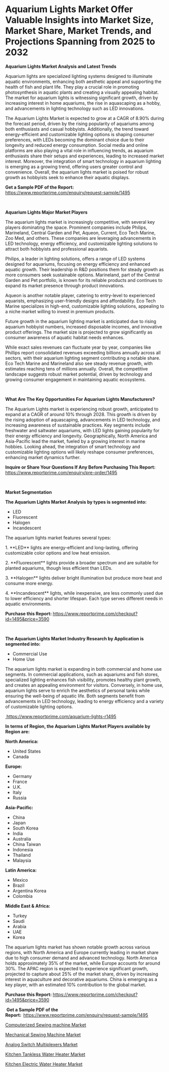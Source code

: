 <p><h1>Aquarium Lights Market Offer Valuable Insights into Market Size, Market Share, Market Trends, and Projections Spanning from 2025 to 2032</h1></p><p><strong>Aquarium Lights Market Analysis and Latest Trends</strong></p>
<p><p>Aquarium lights are specialized lighting systems designed to illuminate aquatic environments, enhancing both aesthetic appeal and supporting the health of fish and plant life. They play a crucial role in promoting photosynthesis in aquatic plants and creating a visually appealing habitat. The market for aquarium lights is witnessing significant growth, driven by increasing interest in home aquariums, the rise in aquascaping as a hobby, and advancements in lighting technology such as LED innovations. </p><p>The Aquarium Lights Market is expected to grow at a CAGR of 8.90% during the forecast period, driven by the rising popularity of aquariums among both enthusiasts and casual hobbyists. Additionally, the trend toward energy-efficient and customizable lighting options is shaping consumer preferences, with LEDs becoming the dominant choice due to their longevity and reduced energy consumption. Social media and online platforms are also playing a vital role in influencing trends, as aquarium enthusiasts share their setups and experiences, leading to increased market interest. Moreover, the integration of smart technology in aquarium lighting is emerging as a growing trend, offering users greater control and convenience. Overall, the aquarium lights market is poised for robust growth as hobbyists seek to enhance their aquatic displays.</p></p>
<p><strong>Get a Sample PDF of the Report:&nbsp;</strong> <a href="https://www.reportprime.com/enquiry/request-sample/1495?utm_campaign=16&utm_medium=2&utm_source=Github&utm_content=ia&utm_term=18032025&utm_id=aquarium-lights">https://www.reportprime.com/enquiry/request-sample/1495</a></p>
<p>&nbsp;</p>
<p><strong>Aquarium Lights Major Market Players</strong></p>
<p><p>The aquarium lights market is increasingly competitive, with several key players dominating the space. Prominent companies include Philips, Marineland, Central Garden and Pet, Aqueon, Current, Eco Tech Marine, Zoo Med, and others. These companies are leveraging advancements in LED technology, energy efficiency, and customizable lighting solutions to attract both hobbyists and professional aquarists.</p><p>Philips, a leader in lighting solutions, offers a range of LED systems designed for aquariums, focusing on energy efficiency and enhanced aquatic growth. Their leadership in R&D positions them for steady growth as more consumers seek sustainable options. Marineland, part of the Central Garden and Pet portfolio, is known for its reliable products and continues to expand its market presence through product innovations.</p><p>Aqueon is another notable player, catering to entry-level to experienced aquarists, emphasizing user-friendly designs and affordability. Eco Tech Marine specializes in high-end, customizable lighting solutions, appealing to a niche market willing to invest in premium products.</p><p>Future growth in the aquarium lighting market is anticipated due to rising aquarium hobbyist numbers, increased disposable incomes, and innovative product offerings. The market size is projected to grow significantly as consumer awareness of aquatic habitat needs enhances. </p><p>While exact sales revenues can fluctuate year by year, companies like Phillips report consolidated revenues exceeding billions annually across all sectors, with their aquarium lighting segment contributing a notable share. Eco Tech Marine and Marineland also see steady revenue growth, with estimates reaching tens of millions annually. Overall, the competitive landscape suggests robust market potential, driven by technology and growing consumer engagement in maintaining aquatic ecosystems.</p></p>
<p>&nbsp;</p>
<p><strong>What Are The Key Opportunities For Aquarium Lights Manufacturers?</strong></p>
<p><p>The Aquarium Lights market is experiencing robust growth, anticipated to expand at a CAGR of around 10% through 2028. This growth is driven by the rising adoption of aquascaping, advancements in LED technology, and increasing awareness of sustainable practices. Key segments include freshwater and saltwater aquariums, with LED lights gaining popularity for their energy efficiency and longevity. Geographically, North America and Asia-Pacific lead the market, fueled by a growing interest in marine hobbies. Looking ahead, the integration of smart technology and customizable lighting options will likely reshape consumer preferences, enhancing market dynamics further.</p></p>
<p><strong>Inquire or Share Your Questions If Any Before Purchasing This Report:</strong> <a href="https://www.reportprime.com/enquiry/pre-order/1495?utm_campaign=16&utm_medium=2&utm_source=Github&utm_content=ia&utm_term=18032025&utm_id=aquarium-lights">https://www.reportprime.com/enquiry/pre-order/1495</a></p>
<p>&nbsp;</p>
<p><strong>Market Segmentation</strong></p>
<p><strong>The Aquarium Lights Market Analysis by types is segmented into:</strong></p>
<p><ul><li>LED</li><li>Fluorescent</li><li>Halogen</li><li>Incandescent</li></ul></p>
<p><p>The aquarium lights market features several types: </p><p>1. **LED** lights are energy-efficient and long-lasting, offering customizable color options and low heat emission. </p><p>2. **Fluorescent** lights provide a broader spectrum and are suitable for planted aquariums, though less efficient than LEDs. </p><p>3. **Halogen** lights deliver bright illumination but produce more heat and consume more energy. </p><p>4. **Incandescent** lights, while inexpensive, are less commonly used due to lower efficiency and shorter lifespan. Each type serves different needs in aquatic environments.</p></p>
<p><strong>Purchase this Report:&nbsp;</strong><a href="https://www.reportprime.com/checkout?id=1495&price=3590&utm_campaign=16&utm_medium=2&utm_source=Github&utm_content=ia&utm_term=18032025&utm_id=aquarium-lights">https://www.reportprime.com/checkout?id=1495&price=3590</a></p>
<p>&nbsp;</p>
<p><strong>The Aquarium Lights Market Industry Research by Application is segmented into:</strong></p>
<p><ul><li>Commercial Use</li><li>Home Use</li></ul></p>
<p><p>The aquarium lights market is expanding in both commercial and home use segments. In commercial applications, such as aquariums and fish stores, specialized lighting enhances fish visibility, promotes healthy plant growth, and creates an appealing environment for visitors. Conversely, in home use, aquarium lights serve to enrich the aesthetics of personal tanks while ensuring the well-being of aquatic life. Both segments benefit from advancements in LED technology, leading to energy efficiency and a variety of customizable lighting options.</p></p>
<p><a href="https://www.reportprime.com/aquarium-lights-r1495?utm_campaign=16&utm_medium=2&utm_source=Github&utm_content=ia&utm_term=18032025&utm_id=aquarium-lights">&nbsp;https://www.reportprime.com/aquarium-lights-r1495</a></p>
<p><strong>In terms of Region, the Aquarium Lights Market Players available by Region are:</strong></p>
<p>
    <p> <strong> North America: </strong>
        <ul>
            <li>United States</li>
            <li>Canada</li>
        </ul>
        </p> 
    <p> <strong> Europe: </strong>
        <ul>
            <li>Germany</li>
            <li>France</li>
            <li>U.K.</li>
            <li>Italy</li>
            <li>Russia</li>
        </ul>
        </p> 
    <p> <strong> Asia-Pacific: </strong>
        <ul>
            <li>China</li>
            <li>Japan</li>
            <li>South Korea</li>
            <li>India</li>
            <li>Australia</li>
            <li>China Taiwan</li>
            <li>Indonesia</li>
            <li>Thailand</li>
            <li>Malaysia</li>
        </ul>
        </p> 
    <p> <strong> Latin America: </strong>
        <ul>
            <li>Mexico</li>
            <li>Brazil</li>
            <li>Argentina Korea</li>
            <li>Colombia</li>
        </ul>
        </p> 
    <p> <strong> Middle East & Africa: </strong>
        <ul>
            <li>Turkey</li>
            <li>Saudi</li>
            <li>Arabia</li>
            <li>UAE</li>
            <li>Korea</li>
        </ul>
    </p>
    </p>
<p><p>The aquarium lights market has shown notable growth across various regions, with North America and Europe currently leading in market share due to high consumer demand and advanced technology. North America holds approximately 35% of the market, while Europe accounts for around 30%. The APAC region is expected to experience significant growth, projected to capture about 25% of the market share, driven by increasing interest in aquaculture and decorative aquariums. China is emerging as a key player, with an estimated 10% contribution to the global market.</p></p>
<p><strong>Purchase this Report: </strong><a href="https://www.reportprime.com/checkout?id=1495&price=3590&utm_campaign=16&utm_medium=2&utm_source=Github&utm_content=ia&utm_term=18032025&utm_id=aquarium-lights">https://www.reportprime.com/checkout?id=1495&price=3590</a></p>
<p>&nbsp;<strong>Get a Sample PDF of the Report:&nbsp;&nbsp;</strong><a href="https://www.reportprime.com/enquiry/request-sample/1495?utm_campaign=16&utm_medium=2&utm_source=Github&utm_content=ia&utm_term=18032025&utm_id=aquarium-lights">https://www.reportprime.com/enquiry/request-sample/1495</a></p>
<p><strong></strong></p>
<p><p><a href="https://github.com/duerknikko44/Market-Research-Report-List-1/blob/main/computerized-sewing-machine-market.md?utm_campaign=16&utm_medium=2&utm_source=Github&utm_content=ia&utm_term=18032025&utm_id=aquarium-lights">Computerized Sewing machine Market</a></p><p><a href="https://github.com/poskaturovtl/Market-Research-Report-List-1/blob/main/mechanical-sewing-machine-market.md?utm_campaign=16&utm_medium=2&utm_source=Github&utm_content=ia&utm_term=18032025&utm_id=aquarium-lights">Mechanical Sewing Machine Market</a></p><p><a href="https://github.com/kumusdadlas/Market-Research-Report-List-1/blob/main/analog-switch-multiplexers-market.md?utm_campaign=16&utm_medium=2&utm_source=Github&utm_content=ia&utm_term=18032025&utm_id=aquarium-lights">Analog Switch Multiplexers Market</a></p><p><a href="https://github.com/darouthiamnl/Market-Research-Report-List-1/blob/main/kitchen-tankless-water-heater-market.md?utm_campaign=16&utm_medium=2&utm_source=Github&utm_content=ia&utm_term=18032025&utm_id=aquarium-lights">Kitchen Tankless Water Heater Market</a></p><p><a href="https://github.com/kreilkoffas4/Market-Research-Report-List-1/blob/main/kitchen-electric-water-heater-market.md?utm_campaign=16&utm_medium=2&utm_source=Github&utm_content=ia&utm_term=18032025&utm_id=aquarium-lights">Kitchen Electric Water Heater Market</a></p></p>